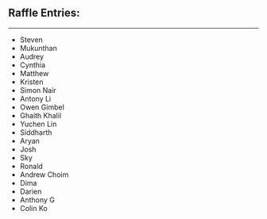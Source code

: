 ## Raffle Entries:
---
- Steven
- Mukunthan 
- Audrey
- Cynthia
- Matthew
- Kristen
- Simon Nair
- Antony Li
- Owen Gimbel
- Ghaith Khalil
- Yuchen Lin
- Siddharth
- Aryan
- Josh
- Sky
- Ronald
- Andrew Choim
- Dima
- Darien
- Anthony G
- Colin Ko
